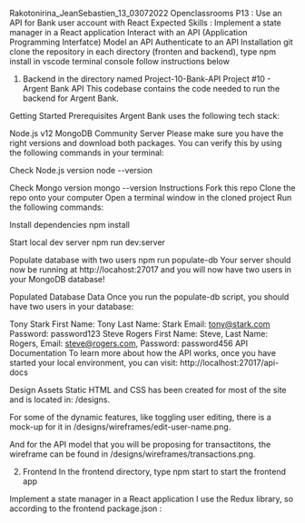 Rakotonirina_JeanSebastien_13_03072022
Openclassrooms P13 : Use an API for Bank user account with React
Expected Skills :
Implement a state manager in a React application
Interact with an API (Application Programming Interfatce)
Model an API
Authenticate to an API
Installation
git clone the repository
in each directory (fronten and backend), type npm install in vscode terminal console
follow instructions below
1. Backend in the directory named Project-10-Bank-API
Project #10 - Argent Bank API This codebase contains the code needed to run the backend for Argent Bank.

Getting Started Prerequisites Argent Bank uses the following tech stack:

Node.js v12 MongoDB Community Server Please make sure you have the right versions and download both packages. You can verify this by using the following commands in your terminal:

Check Node.js version
node --version

Check Mongo version
mongo --version Instructions Fork this repo Clone the repo onto your computer Open a terminal window in the cloned project Run the following commands:

Install dependencies
npm install

Start local dev server
npm run dev:server

Populate database with two users
npm run populate-db Your server should now be running at http://locahost:27017 and you will now have two users in your MongoDB database!

Populated Database Data Once you run the populate-db script, you should have two users in your database:

Tony Stark First Name: Tony Last Name: Stark Email: tony@stark.com Password: password123 Steve Rogers First Name: Steve, Last Name: Rogers, Email: steve@rogers.com, Password: password456 API Documentation To learn more about how the API works, once you have started your local environment, you can visit: http://localhost:27017/api-docs

Design Assets Static HTML and CSS has been created for most of the site and is located in: /designs.

For some of the dynamic features, like toggling user editing, there is a mock-up for it in /designs/wireframes/edit-user-name.png.

And for the API model that you will be proposing for transactitons, the wireframe can be found in /designs/wireframes/transactions.png.

2. Frontend
In the frontend directory, type npm start to start the frontend app

Implement a state manager in a React application
I use the Redux library, so according to the frontend package.json :


